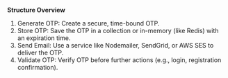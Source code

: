 **Structure Overview**

1. Generate OTP: Create a secure, time-bound OTP.
2. Store OTP: Save the OTP in a collection or in-memory (like Redis) with an expiration time.
3. Send Email: Use a service like Nodemailer, SendGrid, or AWS SES to deliver the OTP.
4. Validate OTP: Verify OTP before further actions (e.g., login, registration confirmation).
